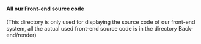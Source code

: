 #### All our Front-end source code
(This directory is only used for displaying the source code of our front-end system, all the actual used front-end source code is in the directory Back-end/render)
